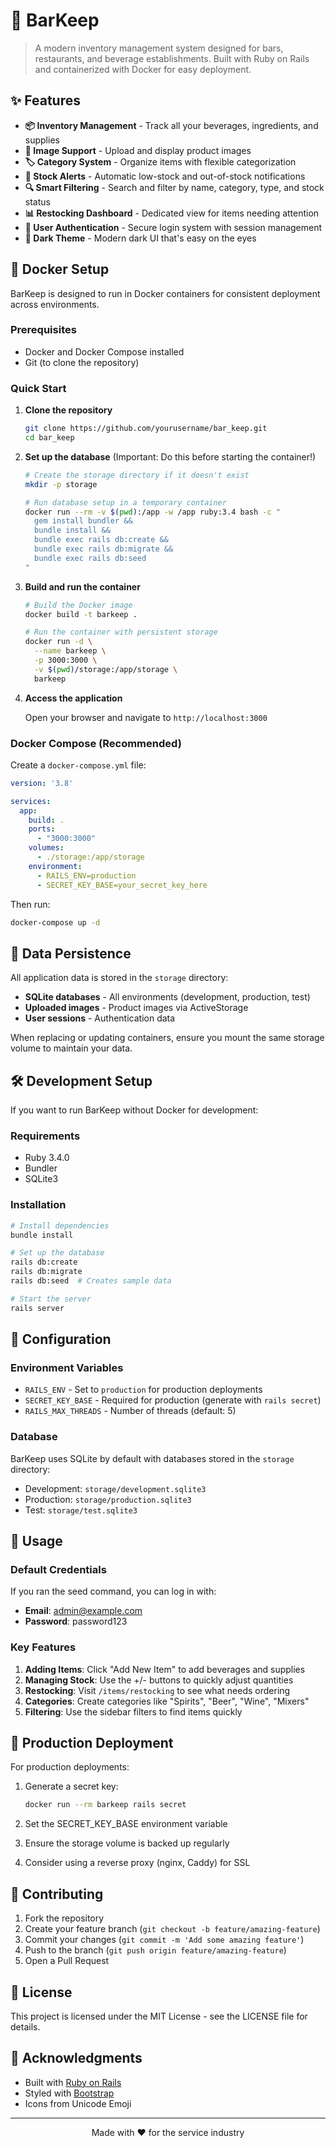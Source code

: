 # 🍻 BarKeep

> A modern inventory management system designed for bars, restaurants, and beverage establishments. Built with Ruby on Rails and containerized with Docker for easy deployment.

## ✨ Features

- **📦 Inventory Management** - Track all your beverages, ingredients, and supplies
- **📸 Image Support** - Upload and display product images
- **🏷️ Category System** - Organize items with flexible categorization
- **🚨 Stock Alerts** - Automatic low-stock and out-of-stock notifications
- **🔍 Smart Filtering** - Search and filter by name, category, type, and stock status
- **📊 Restocking Dashboard** - Dedicated view for items needing attention
- **🔐 User Authentication** - Secure login system with session management
- **🌙 Dark Theme** - Modern dark UI that's easy on the eyes

## 🐳 Docker Setup

BarKeep is designed to run in Docker containers for consistent deployment across environments.

### Prerequisites

- Docker and Docker Compose installed
- Git (to clone the repository)

### Quick Start

1. **Clone the repository**
   ```bash
   git clone https://github.com/yourusername/bar_keep.git
   cd bar_keep
   ```

2. **Set up the database** (Important: Do this before starting the container!)
   ```bash
   # Create the storage directory if it doesn't exist
   mkdir -p storage

   # Run database setup in a temporary container
   docker run --rm -v $(pwd):/app -w /app ruby:3.4 bash -c "
     gem install bundler &&
     bundle install &&
     bundle exec rails db:create &&
     bundle exec rails db:migrate &&
     bundle exec rails db:seed
   "
   ```

3. **Build and run the container**
   ```bash
   # Build the Docker image
   docker build -t barkeep .

   # Run the container with persistent storage
   docker run -d \
     --name barkeep \
     -p 3000:3000 \
     -v $(pwd)/storage:/app/storage \
     barkeep
   ```

4. **Access the application**

   Open your browser and navigate to `http://localhost:3000`

### Docker Compose (Recommended)

Create a `docker-compose.yml` file:

```yaml
version: '3.8'

services:
  app:
    build: .
    ports:
      - "3000:3000"
    volumes:
      - ./storage:/app/storage
    environment:
      - RAILS_ENV=production
      - SECRET_KEY_BASE=your_secret_key_here
```

Then run:
```bash
docker-compose up -d
```

## 📁 Data Persistence

All application data is stored in the `storage` directory:
- **SQLite databases** - All environments (development, production, test)
- **Uploaded images** - Product images via ActiveStorage
- **User sessions** - Authentication data

When replacing or updating containers, ensure you mount the same storage volume to maintain your data.

## 🛠️ Development Setup

If you want to run BarKeep without Docker for development:

### Requirements

- Ruby 3.4.0
- Bundler
- SQLite3

### Installation

```bash
# Install dependencies
bundle install

# Set up the database
rails db:create
rails db:migrate
rails db:seed  # Creates sample data

# Start the server
rails server
```

## 🔧 Configuration

### Environment Variables

- `RAILS_ENV` - Set to `production` for production deployments
- `SECRET_KEY_BASE` - Required for production (generate with `rails secret`)
- `RAILS_MAX_THREADS` - Number of threads (default: 5)

### Database

BarKeep uses SQLite by default with databases stored in the `storage` directory:
- Development: `storage/development.sqlite3`
- Production: `storage/production.sqlite3`
- Test: `storage/test.sqlite3`

## 📱 Usage

### Default Credentials

If you ran the seed command, you can log in with:
- **Email**: admin@example.com
- **Password**: password123

### Key Features

1. **Adding Items**: Click "Add New Item" to add beverages and supplies
2. **Managing Stock**: Use the +/- buttons to quickly adjust quantities
3. **Restocking**: Visit `/items/restocking` to see what needs ordering
4. **Categories**: Create categories like "Spirits", "Beer", "Wine", "Mixers"
5. **Filtering**: Use the sidebar filters to find items quickly

## 🚀 Production Deployment

For production deployments:

1. Generate a secret key:
   ```bash
   docker run --rm barkeep rails secret
   ```

2. Set the SECRET_KEY_BASE environment variable
3. Ensure the storage volume is backed up regularly
4. Consider using a reverse proxy (nginx, Caddy) for SSL

## 🤝 Contributing

1. Fork the repository
2. Create your feature branch (`git checkout -b feature/amazing-feature`)
3. Commit your changes (`git commit -m 'Add some amazing feature'`)
4. Push to the branch (`git push origin feature/amazing-feature`)
5. Open a Pull Request

## 📝 License

This project is licensed under the MIT License - see the LICENSE file for details.

## 🙏 Acknowledgments

- Built with [Ruby on Rails](https://rubyonrails.org/)
- Styled with [Bootstrap](https://getbootstrap.com/)
- Icons from Unicode Emoji

---

<p align="center">Made with ❤️ for the service industry</p>

